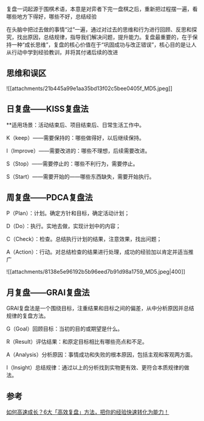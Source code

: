 
复盘一词起源于围棋术语，本意是对弈者下完一盘棋之后，重新把过程摆一遍，看哪些地方下得好，哪些不好，总结经验

在头脑中把过去做的事情“过”一遍，通过对过去的思维和行为进行回顾、反思和探究，找出原因，总结规律，指导我们解决问题，提升能力。复盘最重要的，在于保持一种“成长思维”，复盘的核心价值在于“巩固成功与改正错误”，核心目的是让人从行动中学到经验教训，并将其付诸后续的改进

## 思维和误区
![[attachments/21b445a99e1aa35bd13f02c5bee0405f_MD5.jpeg]]

## 日复盘——KISS复盘法

**适用场景：活动结束后、项目结束后、日常生活工作中。

K（keep）——需要保持的：哪些做得好，以后继续保持。

I（Improve）——需要改进的：哪些不理想，后续需要改进。  

S（Stop）——需要停止的：哪些不利行为，需要停止。  

S（Start）——需要开始的——哪些东西缺失，需要开始执行。

## 周复盘——PDCA复盘法

P（Plan）：计划。确定方针和目标，确定活动计划；

D（Do）：执行。实地去做，实现计划中的内容；

C（Check）：检查。总结执行计划的结果，注意效果，找出问题；

A（Action）：行动。对总结检查的结果进行处理，成功的经验加以肯定并适当推广

![[attachments/8138e5e96192b5b96eed7b91d98a1759_MD5.jpeg|400]]

## 月复盘——GRAI复盘法

GRAI复盘法是一个围绕目标，注重结果和目标之间的偏差，从中分析原因并总结规律的复盘方法。

G（Goal）回顾目标：当初的目的或期望是什么。

R（Result）评估结果：和原定目标相比有哪些亮点和不足。

A（Analysis）分析原因：事情成功和失败的根本原因，包括主观和客观两方面。

I（Insight）总结规律：通过以上的分析找到实物更有效、更符合本质规律的做法。




## 参考

[如何高速成长？6大「高效复盘」方法，把你的经验快速转化为能力！](https://mp.weixin.qq.com/s/YyIX60ec_8oPZiWa5T4ACQ)
